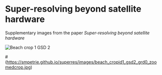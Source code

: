 # Super-resolving beyond satellite hardware

Supplementary images from the paper *Super-resolving beyond satellite hardware*

![Beach crop 1 GSD 2](https://github.com/smpetrie/superres/images/beach_cropid1_gsd2_grd0_zoomedcrop.jpg?raw=true)

#(https://smpetrie.github.io/superres/images/beach_cropid1_gsd2_grd0_zoomedcrop.jpg)

